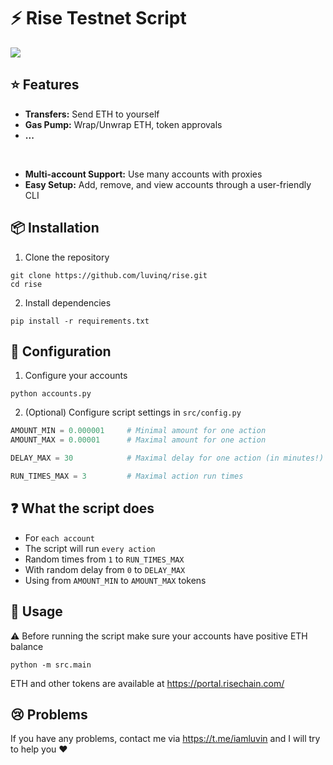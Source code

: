 # ⚡ Rise Testnet Script

![](https://blog.risechain.com/content/images/size/w2000/2025/04/Frame-2147223945.png)

## ⭐ Features

- **Transfers:** Send ETH to yourself
- **Gas Pump:** Wrap/Unwrap ETH, token approvals
- **...**

<br>

- **Multi-account Support:** Use many accounts with proxies
- **Easy Setup:** Add, remove, and view accounts through a user-friendly CLI

## 📦 Installation

1. Clone the repository

```shell
git clone https://github.com/luvinq/rise.git
cd rise
```

2. Install dependencies

```shell
pip install -r requirements.txt
```

## 📝 Configuration

1. Configure your accounts

```shell
python accounts.py
```

2. (Optional) Configure script settings in `src/config.py`

```python
AMOUNT_MIN = 0.000001     # Minimal amount for one action
AMOUNT_MAX = 0.00001      # Maximal amount for one action

DELAY_MAX = 30            # Maximal delay for one action (in minutes!)

RUN_TIMES_MAX = 3         # Maximal action run times
```

## ❓ What the script does

- For `each account`
- The script will run `every action`
- Random times from `1` to `RUN_TIMES_MAX`
- With random delay from `0` to `DELAY_MAX`
- Using from `AMOUNT_MIN` to `AMOUNT_MAX` tokens

## 🚀 Usage

⚠️ Before running the script make sure your accounts have positive ETH
balance

```shell
python -m src.main
```

ETH and other tokens are available at https://portal.risechain.com/

## 😢 Problems

If you have any problems, contact me via https://t.me/iamluvin
and I will try to help you ❤️
